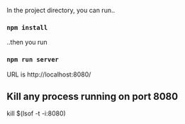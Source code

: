 In the project directory, you can run..
### `npm install`

..then you run
### `npm run server`

URL is http://localhost:8080/

## Kill any process running on port 8080
kill $(lsof -t -i:8080)
